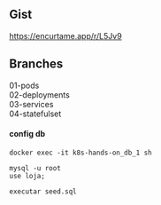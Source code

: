 ## Gist
https://encurtame.app/r/L5Jv9

## Branches
01-pods  
02-deployments  
03-services  
04-statefulset  

#### config db
```
docker exec -it k8s-hands-on_db_1 sh

mysql -u root
use loja;

executar seed.sql
```
